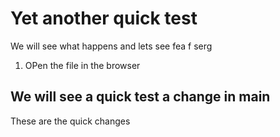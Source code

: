 # Yet another quick test

We will see what happens and lets see fea f serg

1. OPen the file in the browser

## We will see a quick test a change in main
These are the quick changes
